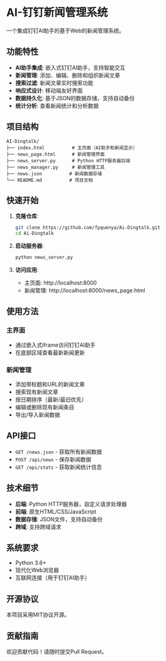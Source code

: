# AI-钉钉新闻管理系统

一个集成钉钉AI助手的基于Web的新闻管理系统。

## 功能特性

- **AI助手集成**: 嵌入式钉钉AI助手，支持智能交互
- **新闻管理**: 添加、编辑、删除和组织新闻文章
- **搜索过滤**: 新闻文章实时搜索功能
- **响应式设计**: 移动端友好界面
- **数据持久化**: 基于JSON的数据存储，支持自动备份
- **统计分析**: 查看新闻统计和分析数据

## 项目结构

```
AI-Dingtalk/
├── index.html          # 主页面（AI助手和新闻显示）
├── news_page.html      # 新闻管理界面
├── news_server.py      # Python HTTP服务器后端
├── news_manager.py     # 新闻管理工具
├── news.json          # 新闻数据存储
└── README.md          # 项目文档
```

## 快速开始

1. **克隆仓库**:
   ```bash
   git clone https://github.com/fpquenya/Ai-Dingtalk.git
   cd Ai-Dingtalk
   ```

2. **启动服务器**:
   ```bash
   python news_server.py
   ```

3. **访问应用**:
   - 主页面: http://localhost:8000
   - 新闻管理: http://localhost:8000/news_page.html

## 使用方法

### 主界面
- 通过嵌入式iframe访问钉钉AI助手
- 在底部区域查看最新新闻更新

### 新闻管理
- 添加带标题和URL的新闻文章
- 搜索现有新闻文章
- 按日期排序（最新/最旧优先）
- 编辑或删除现有新闻条目
- 导出/导入新闻数据

## API接口

- `GET /news.json` - 获取所有新闻数据
- `POST /api/news` - 保存新闻数据
- `GET /api/stats` - 获取新闻统计信息

## 技术细节

- **后端**: Python HTTP服务器，自定义请求处理器
- **前端**: 原生HTML/CSS/JavaScript
- **数据存储**: JSON文件，支持自动备份
- **跨域**: 支持跨域请求

## 系统要求

- Python 3.6+
- 现代化Web浏览器
- 互联网连接（用于钉钉AI助手）

## 开源协议

本项目采用MIT协议开源。

## 贡献指南

欢迎贡献代码！请随时提交Pull Request。